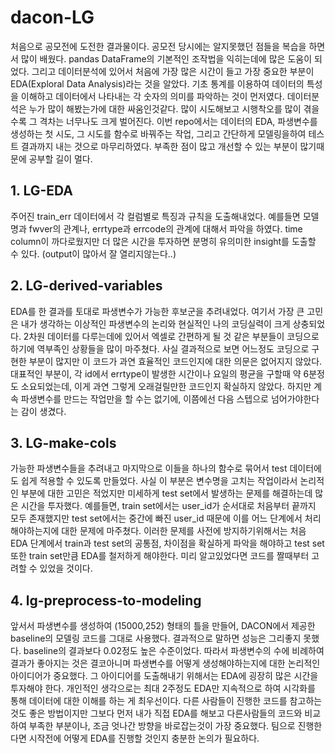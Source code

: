 # dacon-LG
처음으로 공모전에 도전한 결과물이다. 공모전 당시에는 알지못했던 점들을 복습을 하면서 많이 배웠다. pandas DataFrame의 기본적인 조작법을 익히는데에 많은 도움이 되었다. 그리고 데이터분석에 있어서 처음에 가장 많은 시간이 들고 가장 중요한 부분이 EDA(Exploral Data Analysis)라는 것을 알았다. 기초 통계를 이용하여 데이터의 특성을 이해하고 데이터에서 나타내는 각 숫자의 의미를 파악하는 것이 먼저였다. 데이터분석은 누가 많이 해봤는가에 대한 싸움인것같다. 많이 시도해보고 시행착오를 많이 겪을수록 그 격차는 너무나도 크게 벌어진다. 이번 repo에서는 데이터의 EDA, 파생변수를 생성하는 첫 시도, 그 시도를 함수로 바꿔주는 작업, 그리고 간단하게 모델링을하여 테스트 결과까지 내는 것으로 마무리하였다. 부족한 점이 많고 개선할 수 있는 부분이 많기때문에 공부할 길이 멀다.

## 1. LG-EDA
주어진 train_err 데이터에서 각 컬럼별로 특징과 규칙을 도출해내었다. 예를들면 모델명과 fwver의 관계나, errtype과 errcode의 관계에 대해서 파악을 하였다. time column이 까다로웠지만 더 많은 시간을 투자하면 분명히 유의미한 insight를 도출할 수 있다. (output이 많아서 잘 열리지않는다..)

## 2. LG-derived-variables
EDA를 한 결과를 토대로 파생변수가 가능한 후보군을 추려내었다. 여기서 가장 큰 고민은 내가 생각하는 이상적인 파생변수의 논리와 현실적인 나의 코딩실력이 크게 상충되었다. 2차원 데이터를 다루는데에 있어서 엑셀로 간편하게 될 것 같은 부분들이 코딩으로 하기에 역부족인 상황들을 많이 마주쳤다. 사실 결과적으로 보면 어느정도 코딩으로 구현한 부분이 많지만 이 코드가 과연 효율적인 코드인지에 대한 의문은 없어지지 않았다. 대표적인 부분이, 각 id에서 errtype이 발생한 시간이나 요일의 평균을 구할때 약 6분정도 소요되었는데, 이게 과연 그렇게 오래걸릴만한 코드인지 확실하지 않았다. 하지만 계속 파생변수를 만드는 작업만을 할 수는 없기에, 이쯤에선 다음 스텝으로 넘어가야한다는 감이 생겼다.

## 3. LG-make-cols
가능한 파생변수들을 추려내고 마지막으로 이들을 하나의 함수로 묶어서 test 데이터에도 쉽게 적용할 수 있도록 만들었다. 사실 이 부분은 변수명을 고치는 작업이라서 논리적인 부분에 대한 고민은 적었지만 미세하게 test set에서 발생하는 문제를 해결하는데 많은 시간을 투자했다. 예를들면, train set에서는 user_id가 순서대로 처음부터 끝까지 모두 존재했지만 test set에서는 중간에 빠진 user_id 때문에 이를 어느 단계에서 처리해야하는지에 대한 문제에 마주쳤다. 이러한 문제를 사전에 방지하기위해서는 처음 EDA 단계에서 train과 test set의 공통점, 차이점을 확실하게 파악을 해야하고 test set또한 train set만큼 EDA를 철저하게 해야한다. 미리 알고있었다면 코드를 짤때부터 고려할 수 있었을 것이다.

## 4. lg-preprocess-to-modeling
앞서서 파생변수를 생성하여 (15000,252) 형태의 틀을 만들어, DACON에서 제공한 baseline의 모델링 코드를 그대로 사용했다. 결과적으로 말하면 성능은 그리좋지 못했다. baseline의 결과보다 0.02정도 높은 수준이었다. 따라서 파생변수의 수에 비례하여 결과가 좋아지는 것은 결코아니며 파생변수를 어떻게 생성해야하는지에 대한 논리적인 아이디어가 중요했다. 그 아이디어를 도출해내기 위해서는 EDA에 굉장히 많은 시간을 투자해야 한다. 개인적인 생각으로는 최대 2주정도 EDA만 지속적으로 하여 시각화를 통해 데이터에 대한 이해를 하는 게 최우선이다. 다른 사람들이 진행한 코드를 참고하는 것도 좋은 방법이지만 그보다 먼저 내가 직접 EDA를 해보고 다른사람들의 코드와 비교하여 부족한 부분이나, 조금 엇나간 방향을 바로잡는것이 가장 중요했다. 팀으로 진행한다면 시작전에 어떻게 EDA를 진행할 것인지 충분한 논의가 필요하다.
